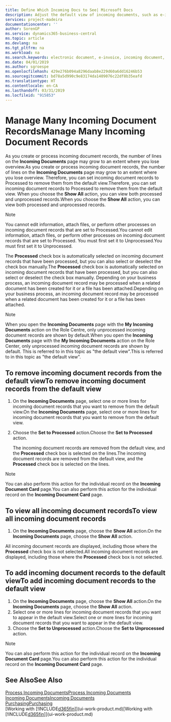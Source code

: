 ```yaml
---
title: Define Which Incoming Docs to See| Microsoft Docs
description: Adjust the default view of incoming documents, such as e-invoices, to improve your overview of processed and unprocessed records.
services: project-madeira
documentationcenter: ''
author: SorenGP
ms.service: dynamics365-business-central
ms.topic: article
ms.devlang: na
ms.tgt_pltfrm: na
ms.workload: na
ms.search.keywords: electronic document, e-invoice, incoming document, OCR, ecommerce, document exchange, import invoice
ms.date: 04/01/2019
ms.author: sgroespe
ms.openlocfilehash: 429e276b094a8296daab8e229d60a6dd16246b53
ms.sourcegitcommit: bd78a5d990c9e83174da1409076c22df8b35eafd
ms.translationtype: HT
ms.contentlocale: en-CA
ms.lasthandoff: 03/31/2019
ms.locfileid: "915853"
---
```

# <a name="manage-many-incoming-document-records"></a><span data-ttu-id="49cf2-103">Manage Many Incoming Document Records</span><span class="sxs-lookup"><span data-stu-id="49cf2-103">Manage Many Incoming Document Records</span></span>
<span data-ttu-id="49cf2-104">As you create or process incoming document records, the number of lines on the **Incoming Documents** page may grow to an extent where you lose overview.</span><span class="sxs-lookup"><span data-stu-id="49cf2-104">As you create or process incoming document records, the number of lines on the **Incoming Documents** page may grow to an extent where you lose overview.</span></span> <span data-ttu-id="49cf2-105">Therefore, you can set incoming document records to Processed to remove them from the default view.</span><span class="sxs-lookup"><span data-stu-id="49cf2-105">Therefore, you can set incoming document records to Processed to remove them from the default view.</span></span> <span data-ttu-id="49cf2-106">When you choose the **Show All** action, you can view both processed and unprocessed records.</span><span class="sxs-lookup"><span data-stu-id="49cf2-106">When you choose the **Show All** action, you can view both processed and unprocessed records.</span></span>

> [!NOTE]  
>   <span data-ttu-id="49cf2-107">You cannot edit information, attach files, or perform other processes on incoming document records that are set to Processed.</span><span class="sxs-lookup"><span data-stu-id="49cf2-107">You cannot edit information, attach files, or perform other processes on incoming document records that are set to Processed.</span></span> <span data-ttu-id="49cf2-108">You must first set it to Unprocessed.</span><span class="sxs-lookup"><span data-stu-id="49cf2-108">You must first set it to Unprocessed.</span></span>

<span data-ttu-id="49cf2-109">The **Processed** check box is automatically selected on incoming document records that have been processed, but you can also select or deselect the check box manually.</span><span class="sxs-lookup"><span data-stu-id="49cf2-109">The **Processed** check box is automatically selected on incoming document records that have been processed, but you can also select or deselect the check box manually.</span></span> <span data-ttu-id="49cf2-110">Depending on your business process, an incoming document record may be processed when a related document has been created for it or a file has been attached.</span><span class="sxs-lookup"><span data-stu-id="49cf2-110">Depending on your business process, an incoming document record may be processed when a related document has been created for it or a file has been attached.</span></span>

> [!NOTE]  
>   <span data-ttu-id="49cf2-111">When you open the **Incoming Documents** page with the **My Incoming Documents** action on the Role Centre, only unprocessed incoming document records are shown by default.</span><span class="sxs-lookup"><span data-stu-id="49cf2-111">When you open the **Incoming Documents** page with the **My Incoming Documents** action on the Role Center, only unprocessed incoming document records are shown by default.</span></span> <span data-ttu-id="49cf2-112">This is referred to in this topic as "the default view".</span><span class="sxs-lookup"><span data-stu-id="49cf2-112">This is referred to in this topic as "the default view".</span></span>

## <a name="to-remove-incoming-document-records-from-the-default-view"></a><span data-ttu-id="49cf2-113">To remove incoming document records from the default view</span><span class="sxs-lookup"><span data-stu-id="49cf2-113">To remove incoming document records from the default view</span></span>
1. <span data-ttu-id="49cf2-114">On the **Incoming Documents** page, select one or more lines for incoming document records that you want to remove from the default view.</span><span class="sxs-lookup"><span data-stu-id="49cf2-114">On the **Incoming Documents** page, select one or more lines for incoming document records that you want to remove from the default view.</span></span>
2. <span data-ttu-id="49cf2-115">Choose the **Set to Processed** action.</span><span class="sxs-lookup"><span data-stu-id="49cf2-115">Choose the **Set to Processed** action.</span></span>

    <span data-ttu-id="49cf2-116">The incoming document records are removed from the default view, and the **Processed** check box is selected on the lines.</span><span class="sxs-lookup"><span data-stu-id="49cf2-116">The incoming document records are removed from the default view, and the **Processed** check box is selected on the lines.</span></span>

> [!NOTE]  
>   <span data-ttu-id="49cf2-117">You can also perform this action for the individual record on the **Incoming Document Card** page.</span><span class="sxs-lookup"><span data-stu-id="49cf2-117">You can also perform this action for the individual record on the **Incoming Document Card** page.</span></span>

## <a name="to-view-all-incoming-document-records"></a><span data-ttu-id="49cf2-118">To view all incoming document records</span><span class="sxs-lookup"><span data-stu-id="49cf2-118">To view all incoming document records</span></span>
1. <span data-ttu-id="49cf2-119">On the **Incoming Documents** page, choose the **Show All** action.</span><span class="sxs-lookup"><span data-stu-id="49cf2-119">On the **Incoming Documents** page, choose the **Show All** action.</span></span>

<span data-ttu-id="49cf2-120">All incoming document records are displayed, including those where the **Processed** check box is not selected.</span><span class="sxs-lookup"><span data-stu-id="49cf2-120">All incoming document records are displayed, including those where the **Processed** check box is not selected.</span></span>

## <a name="to-add-incoming-document-records-to-the-default-view"></a><span data-ttu-id="49cf2-121">To add incoming document records to the default view</span><span class="sxs-lookup"><span data-stu-id="49cf2-121">To add incoming document records to the default view</span></span>
1. <span data-ttu-id="49cf2-122">On the **Incoming Documents** page, choose the **Show All** action.</span><span class="sxs-lookup"><span data-stu-id="49cf2-122">On the **Incoming Documents** page, choose the **Show All** action.</span></span>
2. <span data-ttu-id="49cf2-123">Select one or more lines for incoming document records that you want to appear in the default view.</span><span class="sxs-lookup"><span data-stu-id="49cf2-123">Select one or more lines for incoming document records that you want to appear in the default view.</span></span>
3. <span data-ttu-id="49cf2-124">Choose the **Set to Unprocessed** action.</span><span class="sxs-lookup"><span data-stu-id="49cf2-124">Choose the **Set to Unprocessed** action.</span></span>  

> [!NOTE]  
>   <span data-ttu-id="49cf2-125">You can also perform this action for the individual record on the **Incoming Document Card** page.</span><span class="sxs-lookup"><span data-stu-id="49cf2-125">You can also perform this action for the individual record on the **Incoming Document Card** page.</span></span>

## <a name="see-also"></a><span data-ttu-id="49cf2-126">See Also</span><span class="sxs-lookup"><span data-stu-id="49cf2-126">See Also</span></span>
[<span data-ttu-id="49cf2-127">Process Incoming Documents</span><span class="sxs-lookup"><span data-stu-id="49cf2-127">Process Incoming Documents</span></span>](across-process-income-documents.md)  
[<span data-ttu-id="49cf2-128">Incoming Documents</span><span class="sxs-lookup"><span data-stu-id="49cf2-128">Incoming Documents</span></span>](across-income-documents.md)  
[<span data-ttu-id="49cf2-129">Purchasing</span><span class="sxs-lookup"><span data-stu-id="49cf2-129">Purchasing</span></span>](purchasing-manage-purchasing.md)  
<span data-ttu-id="49cf2-130">[Working with [!INCLUDE[d365fin](includes/d365fin_md.md)]](ui-work-product.md)</span><span class="sxs-lookup"><span data-stu-id="49cf2-130">[Working with [!INCLUDE[d365fin](includes/d365fin_md.md)]](ui-work-product.md)</span></span>
